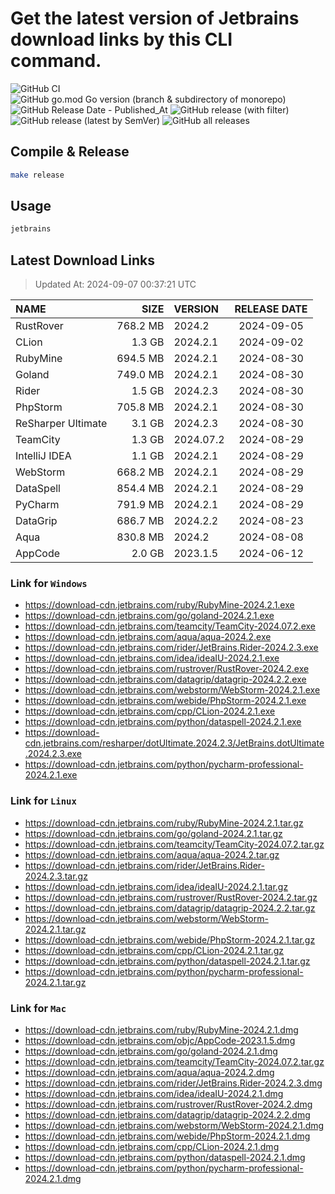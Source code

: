 # Get the latest version of Jetbrains download links by this CLI command.

![GitHub CI](https://github.com/designinlife/jetbrains/actions/workflows/ci.yml/badge.svg)
![GitHub go.mod Go version (branch & subdirectory of monorepo)](https://img.shields.io/github/go-mod/go-version/designinlife/jetbrains/master)
![GitHub Release Date - Published_At](https://img.shields.io/github/release-date/designinlife/jetbrains)
![GitHub release (with filter)](https://img.shields.io/github/v/release/designinlife/jetbrains)
![GitHub release (latest by SemVer)](https://img.shields.io/github/downloads/designinlife/jetbrains/v1.1.10/total)
![GitHub all releases](https://img.shields.io/github/downloads/designinlife/jetbrains/total)

## Compile & Release

```bash
make release
```

## Usage

```bash
jetbrains
```

## Latest Download Links

> Updated At: 2024-09-07 00:37:21 UTC

| NAME | SIZE | VERSION | RELEASE DATE |
| :-- | --: | :-- | :--: |
| RustRover | 768.2 MB | 2024.2 | 2024-09-05 |
| CLion | 1.3 GB | 2024.2.1 | 2024-09-02 |
| RubyMine | 694.5 MB | 2024.2.1 | 2024-08-30 |
| Goland | 749.0 MB | 2024.2.1 | 2024-08-30 |
| Rider | 1.5 GB | 2024.2.3 | 2024-08-30 |
| PhpStorm | 705.8 MB | 2024.2.1 | 2024-08-30 |
| ReSharper Ultimate | 3.1 GB | 2024.2.3 | 2024-08-30 |
| TeamCity | 1.3 GB | 2024.07.2 | 2024-08-29 |
| IntelliJ IDEA | 1.1 GB | 2024.2.1 | 2024-08-29 |
| WebStorm | 668.2 MB | 2024.2.1 | 2024-08-29 |
| DataSpell | 854.4 MB | 2024.2.1 | 2024-08-29 |
| PyCharm | 791.9 MB | 2024.2.1 | 2024-08-29 |
| DataGrip | 686.7 MB | 2024.2.2 | 2024-08-23 |
| Aqua | 830.8 MB | 2024.2 | 2024-08-08 |
| AppCode | 2.0 GB | 2023.1.5 | 2024-06-12 |

### Link for `Windows`

* <https://download-cdn.jetbrains.com/ruby/RubyMine-2024.2.1.exe>
* <https://download-cdn.jetbrains.com/go/goland-2024.2.1.exe>
* <https://download-cdn.jetbrains.com/teamcity/TeamCity-2024.07.2.exe>
* <https://download-cdn.jetbrains.com/aqua/aqua-2024.2.exe>
* <https://download-cdn.jetbrains.com/rider/JetBrains.Rider-2024.2.3.exe>
* <https://download-cdn.jetbrains.com/idea/ideaIU-2024.2.1.exe>
* <https://download-cdn.jetbrains.com/rustrover/RustRover-2024.2.exe>
* <https://download-cdn.jetbrains.com/datagrip/datagrip-2024.2.2.exe>
* <https://download-cdn.jetbrains.com/webstorm/WebStorm-2024.2.1.exe>
* <https://download-cdn.jetbrains.com/webide/PhpStorm-2024.2.1.exe>
* <https://download-cdn.jetbrains.com/cpp/CLion-2024.2.1.exe>
* <https://download-cdn.jetbrains.com/python/dataspell-2024.2.1.exe>
* <https://download-cdn.jetbrains.com/resharper/dotUltimate.2024.2.3/JetBrains.dotUltimate.2024.2.3.exe>
* <https://download-cdn.jetbrains.com/python/pycharm-professional-2024.2.1.exe>

### Link for `Linux`

* <https://download-cdn.jetbrains.com/ruby/RubyMine-2024.2.1.tar.gz>
* <https://download-cdn.jetbrains.com/go/goland-2024.2.1.tar.gz>
* <https://download-cdn.jetbrains.com/teamcity/TeamCity-2024.07.2.tar.gz>
* <https://download-cdn.jetbrains.com/aqua/aqua-2024.2.tar.gz>
* <https://download-cdn.jetbrains.com/rider/JetBrains.Rider-2024.2.3.tar.gz>
* <https://download-cdn.jetbrains.com/idea/ideaIU-2024.2.1.tar.gz>
* <https://download-cdn.jetbrains.com/rustrover/RustRover-2024.2.tar.gz>
* <https://download-cdn.jetbrains.com/datagrip/datagrip-2024.2.2.tar.gz>
* <https://download-cdn.jetbrains.com/webstorm/WebStorm-2024.2.1.tar.gz>
* <https://download-cdn.jetbrains.com/webide/PhpStorm-2024.2.1.tar.gz>
* <https://download-cdn.jetbrains.com/cpp/CLion-2024.2.1.tar.gz>
* <https://download-cdn.jetbrains.com/python/dataspell-2024.2.1.tar.gz>
* <https://download-cdn.jetbrains.com/python/pycharm-professional-2024.2.1.tar.gz>

### Link for `Mac`

* <https://download-cdn.jetbrains.com/ruby/RubyMine-2024.2.1.dmg>
* <https://download-cdn.jetbrains.com/objc/AppCode-2023.1.5.dmg>
* <https://download-cdn.jetbrains.com/go/goland-2024.2.1.dmg>
* <https://download-cdn.jetbrains.com/teamcity/TeamCity-2024.07.2.tar.gz>
* <https://download-cdn.jetbrains.com/aqua/aqua-2024.2.dmg>
* <https://download-cdn.jetbrains.com/rider/JetBrains.Rider-2024.2.3.dmg>
* <https://download-cdn.jetbrains.com/idea/ideaIU-2024.2.1.dmg>
* <https://download-cdn.jetbrains.com/rustrover/RustRover-2024.2.dmg>
* <https://download-cdn.jetbrains.com/datagrip/datagrip-2024.2.2.dmg>
* <https://download-cdn.jetbrains.com/webstorm/WebStorm-2024.2.1.dmg>
* <https://download-cdn.jetbrains.com/webide/PhpStorm-2024.2.1.dmg>
* <https://download-cdn.jetbrains.com/cpp/CLion-2024.2.1.dmg>
* <https://download-cdn.jetbrains.com/python/dataspell-2024.2.1.dmg>
* <https://download-cdn.jetbrains.com/python/pycharm-professional-2024.2.1.dmg>
